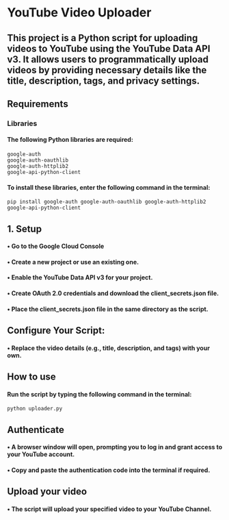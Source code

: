 # YouTube Video Uploader
## This project is a Python script for uploading videos to YouTube using the YouTube Data API v3. It allows users to programmatically upload videos by providing necessary details like the title, description, tags, and privacy settings.

## Requirements
### Libraries
#### The following Python libraries are required:

    google-auth
    google-auth-oauthlib
    google-auth-httplib2
    google-api-python-client

#### To install these libraries, enter the following command in the terminal:
    pip install google-auth google-auth-oauthlib google-auth-httplib2 google-api-python-client

## 1. Setup
#### • Go to the Google Cloud Console
#### • Create a new project or use an existing one.
#### • Enable the YouTube Data API v3 for your project.
#### • Create OAuth 2.0 credentials and download the client_secrets.json file.
#### • Place the client_secrets.json file in the same directory as the script.

## Configure Your Script:

#### • Replace the video details (e.g., title, description, and tags) with your own.

## How to use

#### Run the script by typing the following command in the terminal:
    python uploader.py

## Authenticate

#### • A browser window will open, prompting you to log in and grant access to your YouTube account.
#### • Copy and paste the authentication code into the terminal if required.

## Upload your video
#### • The script will upload your specified video to your YouTube Channel.


